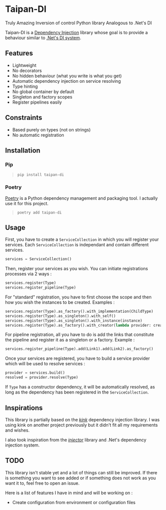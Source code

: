 # Taipan-DI

Truly Amazing Inversion of control Python library Analogous to .Net's DI

Taipan-DI is a [Dependency Injection](https://en.wikipedia.org/wiki/Dependency_injection) library whose goal is to provide a behaviour similar to [.Net's DI system](https://learn.microsoft.com/en-us/dotnet/core/extensions/dependency-injection).


## Features

 - Lightweight
 - No decorators
 - No hidden behaviour (what you write is what you get)
 - Automatic dependency injection on service resolving
 - Type hinting
 - No global container by default
 - Singleton and factory scopes
 - Register pipelines easily


## Constraints

 - Based purely on types (not on strings)
 - No automatic registration


## Installation

### Pip

> `pip install taipan-di`

### Poetry

[Poetry](https://python-poetry.org/) is a Python dependency management and packaging tool. I actually use it for this project.

> `poetry add taipan-di`


## Usage

First, you have to create a `ServiceCollection` in which you will register your services. Each `ServiceCollection` is independant and contain different services.

```python
services = ServiceCollection()
```

Then, register your services as you wish. You can initiate registrations processes via 2 ways :

```python
services.register(Type)
services.register_pipeline(Type)
```

For "standard" registration, you have to first choose the scope and then how you wish the instances to be created. Examples :

```python
services.register(Type).as_factory().with_implementation(ChildType)
services.register(Type).as_singleton().with_self()
services.register(Type).as_singleton().with_instance(instance)
services.register(Type).as_factory().with_creator(lambda provider: create(provider))
```

For pipeline registration, all you have to do is add the links that constitute the pipeline and register it as a singleton or a factory. Example :

```python
services.register_pipeline(Type).add(Link1).add(Link2).as_factory()
```

Once your services are registered, you have to build a service provider which will be used to resolve services : 

```python
provider = services.build()
resolved = provider.resolve(Type)
```

If `Type` has a constructor dependency, it will be automatically resolved, as long as the dependency has been registered in the `ServiceCollection`.


## Inspirations

This library is partially based on the [*kink*](https://pypi.org/project/kink/) dependency injection library. I was using kink on another project previously but it didn't fit all my requirements and wishes.

I also took inspiration from the [*injector*](https://pypi.org/project/injector/) library and .Net's dependency injection system.


## TODO

This library isn't stable yet and a lot of things can still be improved.
If there is something you want to see added or if something does not work as you want it to, feel free to open an issue.

Here is a list of features I have in mind and will be working on :

 - Create configuration from environment or configuration files

